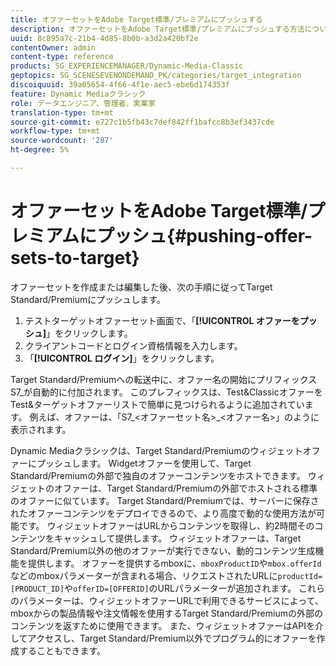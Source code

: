 ```yaml
---
title: オファーセットをAdobe Target標準/プレミアムにプッシュする
description: オファーセットをAdobe Target標準/プレミアムにプッシュする方法について説明します。
uuid: 8c895a7c-21b4-4d85-8b0b-a3d2a420bf2e
contentOwner: admin
content-type: reference
products: SG_EXPERIENCEMANAGER/Dynamic-Media-Classic
geptopics: SG_SCENESEVENONDEMAND_PK/categories/target_integration
discoiquuid: 39a05654-4f66-4f1e-aec5-ebe6d174353f
feature: Dynamic Mediaクラシック
role: データエンジニア、管理者、実業家
translation-type: tm+mt
source-git-commit: e727c1b5fb43c7def842ff1bafcc8b3ef3437cde
workflow-type: tm+mt
source-wordcount: '287'
ht-degree: 5%

---
```



# オファーセットをAdobe Target標準/プレミアムにプッシュ{#pushing-offer-sets-to-target}

オファーセットを作成または編集した後、次の手順に従ってTarget Standard/Premiumにプッシュします。

1. テストターゲットオファーセット画面で、「**[!UICONTROL オファーをプッシュ]**」をクリックします。
1. クライアントコードとログイン資格情報を入力します。
1. 「**[!UICONTROL ログイン]**」をクリックします。

Target Standard/Premiumへの転送中に、オファー名の開始にプリフィックスS7_が自動的に付加されます。 このプレフィックスは、Test&amp;ClassicオファーをTest&amp;ターゲットオファーリストで簡単に見つけられるように追加されています。 例えば、オファーは、「S7_&lt;オファーセット名>_&lt;オファー名>」のように表示されます。

Dynamic Mediaクラシックは、Target Standard/Premiumのウィジェットオファーにプッシュします。 Widgetオファーを使用して、Target Standard/Premiumの外部で独自のオファーコンテンツをホストできます。 ウィジェットのオファーは、Target Standard/Premiumの外部でホストされる標準のオファーに似ています。 Target Standard/Premiumでは、サーバーに保存されたオファーコンテンツをデプロイできるので、より高度で動的な使用方法が可能です。 ウィジェットオファーはURLからコンテンツを取得し、約2時間そのコンテンツをキャッシュして提供します。 ウィジェットオファーは、Target Standard/Premium以外の他のオファーが実行できない、動的コンテンツ生成機能を提供します。 オファーを提供するmboxに、`mboxProductID`や`mbox.offerId`などのmboxパラメーターが含まれる場合、リクエストされたURLに`productId=[PRODUCT_ID]`や`offerID=[OFFERID]`のURLパラメーターが追加されます。 これらのパラメーターは、ウィジェットオファーURLで利用できるサービスによって、mboxからの製品情報や注文情報を使用するTarget Standard/Premiumの外部のコンテンツを返すために使用できます。 また、ウィジェットオファーはAPIを介してアクセスし、Target Standard/Premium以外でプログラム的にオファーを作成することもできます。
